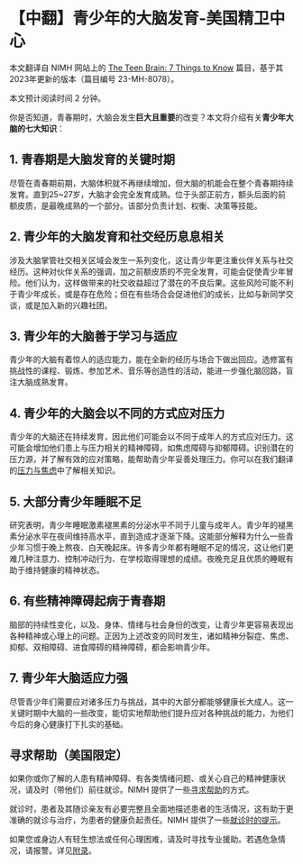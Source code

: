 # 【中翻】青少年的大脑发育-美国精卫中心

本文翻译自 NIMH 网站上的 [The Teen Brain: 7 Things to Know](https://www.nimh.nih.gov/health/publications/the-teen-brain-7-things-to-know) 篇目，基于其2023年更新的版本（篇目编号 23-MH-8078）。

本文预计阅读时间 2 分钟。

你是否知道，青春期时，大脑会发生**巨大且重要**的改变？本文将介绍有关**青少年大脑的七大知识**：

## 1. 青春期是大脑发育的关键时期

尽管在青春期前期，大脑体积就不再继续增加，但大脑的机能会在整个青春期持续发育。直到25~27岁，大脑才会完全发育成熟。位于头部正前方，额头后面的前额皮质，是最晚成熟的一个部分。该部分负责计划、权衡、决策等技能。

## 2. 青少年的大脑发育和社交经历息息相关

涉及大脑掌管社交相关区域会发生一系列变化，这让青少年更注重伙伴关系与社交经历。这种对伙伴关系的强调，加之前额皮质的不完全发育，可能会促使青少年冒险。他们认为，这样做带来的社交收益超过了潜在的不良后果。这些风险可能不利于青少年成长，或是存在危险；但在有些场合会促进他们的成长，比如与新同学交谈，或是加入新的兴趣社团。

## 3. 青少年的大脑善于学习与适应

青少年的大脑有着惊人的适应能力，能在全新的经历与场合下做出回应。选修富有挑战性的课程、锻炼、参加艺术、音乐等创造性的活动，能进一步强化脑回路，盲注大脑成熟发育。

## 4. 青少年的大脑会以不同的方式应对压力

青少年的大脑还在持续发育，因此他们可能会以不同于成年人的方式应对压力。这可能会增加他们患上与压力相关的精神障碍，如焦虑障碍与抑郁障碍。识别潜在的压力源，并了解有效的应对策略，能帮助青少年妥善处理压力。你可以在我们翻译的[压力与焦虑](./Stress.md)中了解相关知识。

## 5. 大部分青少年睡眠不足

研究表明，青少年睡眠激素褪黑素的分泌水平不同于儿童与成年人。青少年的褪黑素分泌水平在夜间维持高水平，直到造成才逐渐下降。这能部分解释为什么一些青少年习惯于晚上熬夜、白天晚起床。许多青少年都有睡眠不足的情况，这让他们更难几种注意力、控制冲动行为、在学校取得理想的成绩。夜晚充足且优质的睡眠有助于维持健康的精神状态。

## 6. 有些精神障碍起病于青春期

脑部的持续性变化，以及、身体、情绪与社会身份的改变，让青少年更容易表现出各种精神或心理上的问题。正因为上述改变的同时发生，诸如精神分裂症、焦虑、抑郁、双相障碍、进食障碍的精神障碍，都会影响青少年。

## 7. 青少年大脑适应力强

尽管青少年们需要应对诸多压力与挑战，其中的大部分都能够健康长大成人。这一关键时期中大脑的一些改变，能切实地帮助他们提升应对各种挑战的能力，为他们今后的身心健康打下扎实的基础。

## 寻求帮助（美国限定）

如果你或你了解的人患有精神障碍、有各类情绪问题、或关心自己的精神健康状况，请及时（带他们）前往就诊。NIMH 提供了一些[寻求帮助](https://www.nimh.nih.gov/health/find-help)的方式。

就诊时，患者及其随诊亲友有必要完整且全面地描述患者的生活情况，这有助于更准确的就诊与治疗，为患者的健康负起责任。NIMH 提供了一些[就诊时的提示](https://www.nimh.nih.gov/health/publications/tips-for-talking-with-your-health-care-provider)。

如果您或身边人有轻生想法或任何心理困难，请及时寻找专业援助。若遇危急情况，请报警。详见[附录](../appendix.md#危机干预与报警)。
